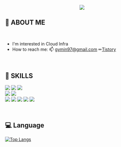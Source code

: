 <p align="center">
  <img src="https://capsule-render.vercel.app/api?type=transparent&fontColor=8b00ff&height=150&section=header&text=GyeongminKim &fontSize=70" />
</p>

## 👀 ABOUT ME

<br/>

- I'm interested in Cloud Infra         
- How to reach me: 📫 gymin97@gmail.com ✏[Tistory](https://gammistory.tistory.com/)

<br/>


## 🧿 SKILLS 

<p>
<img src="https://img.shields.io/badge/Python-3776AB?style=flat-square&logo=python&logoColor=white"/>    
<img src="https://img.shields.io/badge/MySQL-4479A1?style=flat-square&logo=MySQL&logoColor=white"/>
<img src="https://img.shields.io/badge/Django-092E20?style=flat-square&logo=Django&logoColor=white"/>
  
<br>
<img src="https://img.shields.io/badge/Linux-FCC624?style=flat-square&logo=linux&logoColor=black"/>
<img src="https://img.shields.io/badge/Windows-0078D6?style=flat-square&logo=windows&logoColor=white"/>
  
<br>
<img src="https://img.shields.io/badge/Git-F05032?style=flat-square&logo=Git&logoColor=white"/>
<img src="https://img.shields.io/badge/AWS-232F3E?style=flat-square&logo=Amazon%20AWS&logoColor=white"/>
<img src="https://img.shields.io/badge/GCP-4285F4?style=flat-square&logo=Google%20Cloud&logoColor=white"/>
<img src="https://img.shields.io/badge/Docker-2496ED?style=flat-square&logo=Docker&logoColor=white"/>
<img src="https://img.shields.io/badge/Kubernetes-326CE5?style=flat-square&logo=Kubernetes&logoColor=white"/>

</p>
<br/>

## 💻 Language 

[![Top Langs](https://github-readme-stats.vercel.app/api/top-langs/?username=gymin97&layout=compact)](https://github.com/gymin97)

<br/>

